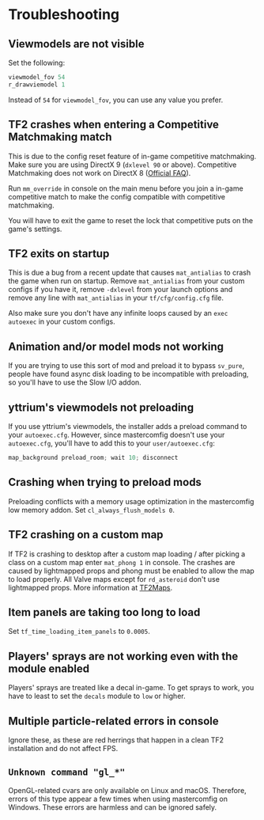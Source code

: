 # Troubleshooting

## Viewmodels are not visible

Set the following:

```c
viewmodel_fov 54
r_drawviemodel 1
```

Instead of `54` for `viewmodel_fov`, you can use any value you prefer.

## TF2 crashes when entering a Competitive Matchmaking match

This is due to the config reset feature of in-game competitive matchmaking.  
Make sure you are using DirectX 9 (`dxlevel 90` or above). Competitive Matchmaking does not work on DirectX 8 ([Official FAQ](https://www.teamfortress.com/meetyourmatch/faq/)).

Run `mm_override` in console on the main menu before you join a in-game
competitive match to make the config compatible with competitive matchmaking.

You will have to exit the game to reset the lock that competitive puts on the game's settings.

## TF2 exits on startup

This is due a bug from a recent update that causes `mat_antialias` to crash the game when run on startup. Remove `mat_antialias` from your custom configs if you have it, remove `-dxlevel` from your launch options and remove any line with `mat_antialias` in your `tf/cfg/config.cfg` file.

Also make sure you don't have any infinite loops caused by an `exec autoexec` in your custom configs.

## Animation and/or model mods not working

If you are trying to use this sort of mod and preload it to bypass `sv_pure`, people have found async disk loading to be incompatible with preloading, so you'll have to use the Slow I/O addon.

## yttrium's viewmodels not preloading

If you use yttrium's viewmodels, the installer adds a preload command to your `autoexec.cfg`. However, since mastercomfig doesn't use your `autoexec.cfg`, you'll have to add this to your `user/autoexec.cfg`:

```c
map_background preload_room; wait 10; disconnect
```

## Crashing when trying to preload mods

Preloading conflicts with a memory usage optimization in the mastercomfig low memory addon. Set `cl_always_flush_models 0`.

## TF2 crashing on a custom map

If TF2 is crashing to desktop after a custom map loading / after picking a class on a custom map enter `mat_phong 1` in console. The crashes are caused by lightmapped props and phong must be enabled to allow the map to load properly. All Valve maps except for `rd_asteroid` don't use lightmapped props. More information at [TF2Maps](https://tf2maps.net/threads/guide-prop-lightmaps.24682/).

## Item panels are taking too long to load

Set `tf_time_loading_item_panels` to `0.0005`.

## Players' sprays are not working even with the module enabled

Players' sprays are treated like a decal in-game. To get sprays to work, you have to least to set the `decals` module to `low` or higher.

## Multiple particle-related errors in console

Ignore these, as these are red herrings that happen in a clean TF2 installation and do not affect FPS.

## `Unknown command "gl_*"`

OpenGL-related cvars are only available on Linux and macOS. Therefore, errors of this type appear a few times when using mastercomfig on Windows. These errors are harmless and can be ignored safely.
